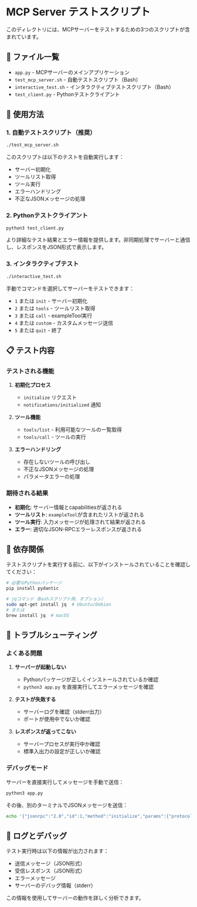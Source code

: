 # MCP Server テストスクリプト

このディレクトリには、MCPサーバーをテストするための3つのスクリプトが含まれています。

## 📁 ファイル一覧

- `app.py` - MCPサーバーのメインアプリケーション
- `test_mcp_server.sh` - 自動テストスクリプト（Bash）
- `interactive_test.sh` - インタラクティブテストスクリプト（Bash）
- `test_client.py` - Pythonテストクライアント

## 🚀 使用方法

### 1. 自動テストスクリプト（推奨）

```bash
./test_mcp_server.sh
```

このスクリプトは以下のテストを自動実行します：
- サーバー初期化
- ツールリスト取得
- ツール実行
- エラーハンドリング
- 不正なJSONメッセージの処理

### 2. Pythonテストクライアント

```bash
python3 test_client.py
```

より詳細なテスト結果とエラー情報を提供します。非同期処理でサーバーと通信し、レスポンスをJSON形式で表示します。

### 3. インタラクティブテスト

```bash
./interactive_test.sh
```

手動でコマンドを選択してサーバーをテストできます：
- `1` または `init` - サーバー初期化
- `2` または `tools` - ツールリスト取得
- `3` または `call` - exampleTool実行
- `4` または `custom` - カスタムメッセージ送信
- `5` または `quit` - 終了

## 📋 テスト内容

### テストされる機能

1. **初期化プロセス**
   - `initialize` リクエスト
   - `notifications/initialized` 通知

2. **ツール機能**
   - `tools/list` - 利用可能なツールの一覧取得
   - `tools/call` - ツールの実行

3. **エラーハンドリング**
   - 存在しないツールの呼び出し
   - 不正なJSONメッセージの処理
   - パラメータエラーの処理

### 期待される結果

- **初期化**: サーバー情報とcapabilitiesが返される
- **ツールリスト**: `exampleTool`が含まれたリストが返される
- **ツール実行**: 入力メッセージが処理されて結果が返される
- **エラー**: 適切なJSON-RPCエラーレスポンスが返される

## 🔧 依存関係

テストスクリプトを実行する前に、以下がインストールされていることを確認してください：

```bash
# 必要なPythonパッケージ
pip install pydantic

# jqコマンド（Bashスクリプト用、オプション）
sudo apt-get install jq  # Ubuntu/Debian
# または
brew install jq  # macOS
```

## 🐛 トラブルシューティング

### よくある問題

1. **サーバーが起動しない**
   - Pythonパッケージが正しくインストールされているか確認
   - `python3 app.py` を直接実行してエラーメッセージを確認

2. **テストが失敗する**
   - サーバーログを確認（stderr出力）
   - ポートが使用中でないか確認

3. **レスポンスが返ってこない**
   - サーバープロセスが実行中か確認
   - 標準入出力の設定が正しいか確認

### デバッグモード

サーバーを直接実行してメッセージを手動で送信：

```bash
python3 app.py
```

その後、別のターミナルでJSONメッセージを送信：

```bash
echo '{"jsonrpc":"2.0","id":1,"method":"initialize","params":{"protocolVersion":"2024-11-05","capabilities":{},"clientInfo":{"name":"test","version":"1.0.0"}}}' | python3 app.py
```

## 📝 ログとデバッグ

テスト実行時は以下の情報が出力されます：
- 送信メッセージ（JSON形式）
- 受信レスポンス（JSON形式）
- エラーメッセージ
- サーバーのデバッグ情報（stderr）

この情報を使用してサーバーの動作を詳しく分析できます。

